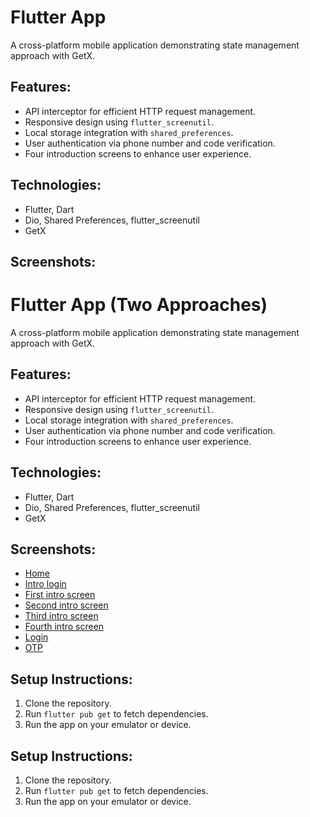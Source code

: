 # Flutter App

A cross-platform mobile application demonstrating state management approach with GetX.

## Features:
- API interceptor for efficient HTTP request management.
- Responsive design using `flutter_screenutil`.
- Local storage integration with `shared_preferences`.
- User authentication via phone number and code verification.
- Four introduction screens to enhance user experience.

## Technologies:
- Flutter, Dart
- Dio, Shared Preferences, flutter_screenutil
- GetX

## Screenshots:
# Flutter App (Two Approaches)

A cross-platform mobile application demonstrating state management approach with GetX.

## Features:
- API interceptor for efficient HTTP request management.
- Responsive design using `flutter_screenutil`.
- Local storage integration with `shared_preferences`.
- User authentication via phone number and code verification.
- Four introduction screens to enhance user experience.

## Technologies:
- Flutter, Dart
- Dio, Shared Preferences, flutter_screenutil
- GetX

## Screenshots:
- [Home](Flutter%20(Get%20x)%20(MVC)/my_projects_getx/screenshot/home.jpg)        
- [Intro login](Flutter%20(Get%20x)%20(MVC)/my_projects_getx/screenshot/introLogin.jpg)
- [First intro screen](Flutter%20(Get%20x)%20(MVC)/my_projects_getx/screenshot/introScreen1.jpg)       
- [Second intro screen](Flutter%20(Get%20x)%20(MVC)/my_projects_getx/screenshot/introScreen2.jpg)
- [Third intro screen](Flutter%20(Get%20x)%20(MVC)/my_projects_getx/screenshot/introScreen3.jpg)       
- [Fourth intro screen](Flutter%20(Get%20x)%20(MVC)/my_projects_getx/screenshot/introScreen4.jpg)
- [Login](Flutter%20(Get%20x)%20(MVC)/my_projects_getx/screenshot/login.jpg)
- [OTP](Flutter%20(Get%20x)%20(MVC)/my_projects_getx/screenshot/otpView.jpg)
 
## Setup Instructions:
1. Clone the repository.
2. Run `flutter pub get` to fetch dependencies.
3. Run the app on your emulator or device.

## Setup Instructions:
1. Clone the repository.
2. Run `flutter pub get` to fetch dependencies.
3. Run the app on your emulator or device.

